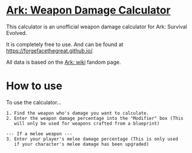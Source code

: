 
# [Ark: Weapon Damage Calculator](https://forgefacethegreat.github.io/)

This calculator is an unofficial weapon damage calculator for Ark: Survival Evolved. 

It is completely free to use. And can be found at https://forgefacethegreat.github.io/.

All data is based on the [Ark: wiki](https://ark.fandom.com/wiki/Base_Damage) fandom page.

# How to use

To use the calculator...

    1. Find the weapon who's damage you want to calculate.
    2. Enter the weapon damage percentage into the "Modifier" box (This
       will only be used for weapons crafted from a blueprint)

    --- If a melee weapon ---
    3. Enter your player's melee damage percentage (This is only used
       if your character's melee damage has been upgraded)
